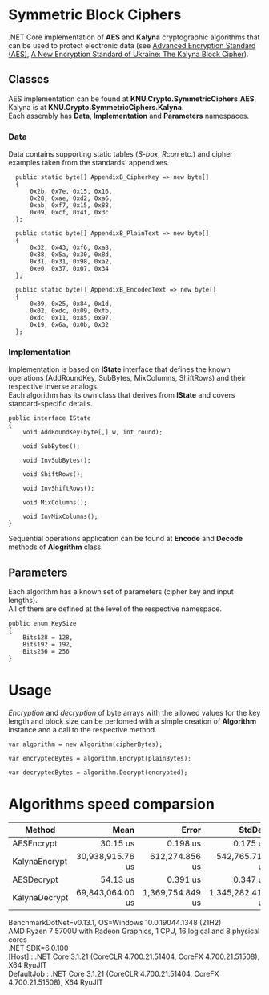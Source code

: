 # Symmetric Block Ciphers
.NET Core implementation of **AES** and **Kalyna** cryptographic algorithms that can be used to protect electronic data (see [Advanced Encryption Standard (AES)](https://nvlpubs.nist.gov/nistpubs/fips/nist.fips.197.pdf), [A New Encryption Standard of Ukraine: The Kalyna Block Cipher](https://eprint.iacr.org/2015/650.pdf)).

## Classes
AES implementation can be found at **KNU.Crypto.SymmetricCiphers.AES**, Kalyna is at **KNU.Crypto.SymmetricCiphers.Kalyna**.\
Each assembly has **Data**, **Implementation** and **Parameters** namespaces.

### Data
Data contains supporting static tables (*S-box*, *Rcon* etc.) and cipher examples taken from the standards' appendixes.

```
  public static byte[] AppendixB_CipherKey => new byte[]
  {
      0x2b, 0x7e, 0x15, 0x16,
      0x28, 0xae, 0xd2, 0xa6,
      0xab, 0xf7, 0x15, 0x88,
      0x09, 0xcf, 0x4f, 0x3c
  };

  public static byte[] AppendixB_PlainText => new byte[]
  {
      0x32, 0x43, 0xf6, 0xa8,
      0x88, 0x5a, 0x30, 0x8d,
      0x31, 0x31, 0x98, 0xa2,
      0xe0, 0x37, 0x07, 0x34
  };

  public static byte[] AppendixB_EncodedText => new byte[]
  {
      0x39, 0x25, 0x84, 0x1d,
      0x02, 0xdc, 0x09, 0xfb,
      0xdc, 0x11, 0x85, 0x97,
      0x19, 0x6a, 0x0b, 0x32
  };
  ```
### Implementation
Implementation is based on **IState** interface that defines the known operations (AddRoundKey, SubBytes, MixColumns, ShiftRows) and their respective inverse analogs. \
Each algorithm has its own class that derives from **IState** and covers standard-specific details.

```
public interface IState 
{
    void AddRoundKey(byte[,] w, int round);

    void SubBytes();

    void InvSubBytes();

    void ShiftRows();

    void InvShiftRows();

    void MixColumns();

    void InvMixColumns();
}
```

Sequential operations application can be found at **Encode** and **Decode** methods of **Alogrithm** class.

## Parameters
Each algorithm has a known set of parameters (cipher key and input lengths).\
All of them are defined at the level of the respective namespace.

```
public enum KeySize
{
    Bits128 = 128,
    Bits192 = 192,
    Bits256 = 256
}
```

# Usage
*Encryption* and *decryption* of byte arrays with the allowed values for the key length and block size can be perfomed with a simple creation of **Algorithm** instance and a call to the respective method.
```
var algorithm = new Algorithm(cipherBytes);

var encryptedBytes = algorithm.Encrypt(plainBytes);

var decryptedBytes = algorithm.Decrypt(encrypted);
```

# Algorithms speed comparsion

|        Method |             Mean |            Error |           StdDev |
|-------------- |-----------------:|-----------------:|-----------------:|
|    AESEncrypt |         30.15 us |         0.198 us |         0.175 us |
| KalynaEncrypt | 30,938,915.76 us |   612,274.856 us |   542,765.712 us |
|    AESDecrypt |         54.13 us |         0.391 us |         0.347 us |
| KalynaDecrypt | 69,843,064.00 us | 1,369,754.849 us | 1,345,282.414 us |

BenchmarkDotNet=v0.13.1, OS=Windows 10.0.19044.1348 (21H2) \
AMD Ryzen 7 5700U with Radeon Graphics, 1 CPU, 16 logical and 8 physical cores \
.NET SDK=6.0.100 \
  [Host]     : .NET Core 3.1.21 (CoreCLR 4.700.21.51404, CoreFX 4.700.21.51508), X64 RyuJIT \
  DefaultJob : .NET Core 3.1.21 (CoreCLR 4.700.21.51404, CoreFX 4.700.21.51508), X64 RyuJIT 
